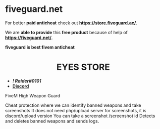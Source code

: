 # fiveguard.net
For better **paid anticheat** check out **https://store.fiveguard.ac/**.

We are **able to provide** this **free product** because of help of **https://fiveguard.net/**.

**fiveguard is best fivem anticheat**


<div align="center">
  <h1>EYES STORE</h1>
</div>

- **_! Raider#0101_**
- [**Discord**](https://discord.gg/EkwWvFS)

FiveM High Weapon Guard

Cheat protection where we can identify banned weapons and take screenshots
It does not need php/upload server for screenshots, it is discord/upload version
You can take a screenshot /screenshot id
Detects and deletes banned weapons and sends logs.
